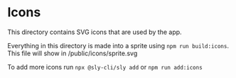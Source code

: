 # Icons

This directory contains SVG icons that are used by the app.

Everything in this directory is made into a sprite using `npm run build:icons`. This file will show in /public/icons/sprite.svg

To add more icons run `npx @sly-cli/sly add` or `npm run add:icons`
